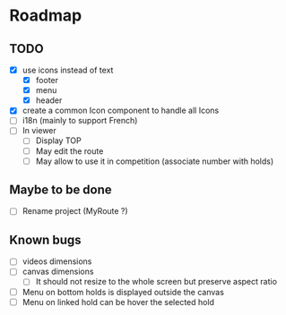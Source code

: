 # Roadmap

## TODO

* [x] use icons instead of text
    * [x] footer
    * [x] menu
    * [x] header
* [x] create a common Icon component to handle all Icons
* [ ] i18n (mainly to support French)
* [ ] In viewer
    * [ ] Display TOP
    * [ ] May edit the route
    * [ ] May allow to use it in competition (associate number with holds)

## Maybe to be done

* [ ] Rename project (MyRoute ?)

## Known bugs

* [ ] videos dimensions
* [ ] canvas dimensions
    * [ ] It should not resize to the whole screen but preserve aspect ratio
* [ ] Menu on bottom holds is displayed outside the canvas
* [ ] Menu on linked hold can be hover the selected hold
